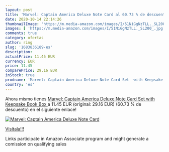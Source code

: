 ```yaml
---
layout: post
title: 'Marvel: Captain America Deluxe Note Card al 60.73 % de descuento'
date: 2020-10-14 22:14:26
thumbnailImage: 'https://m.media-amazon.com/images/I/51NiGgNzTLL._SL200_.jpg'
images: [ 'https://m.media-amazon.com/images/I/51NiGgNzTLL._SL200_.jpg' ]
comments: true
category: ofertas
author: ring
slug: '1683836189-es'
description:
actualPrice: 11.45 EUR
currency: EUR
price: 11.45
comparePrice: 29.16 EUR
inStock: true
prodname: 'Marvel: Captain America Deluxe Note Card Set  with Keepsake Book Box '
country: 'es'
---
```


Ahora mismo tienes [Marvel: Captain America Deluxe Note Card Set  with Keepsake Book Box ](https://www.amazon.es/dp/1683836189/?tag=tolees-21) a 11.45 EUR (original: 29.16 EUR) (60.73 %  de descuento) en el siguiente enlace!

[![Marvel: Captain America Deluxe Note Card](https://m.media-amazon.com/images/I/51NiGgNzTLL._SL200_.jpg)](https://www.amazon.es/dp/1683836189/?tag=tolees-21)

[Visítala!!!](https://www.amazon.es/dp/1683836189/?tag=tolees-21)

Links participate in Amazon Associate program and might generate a comission on qualifying sales
